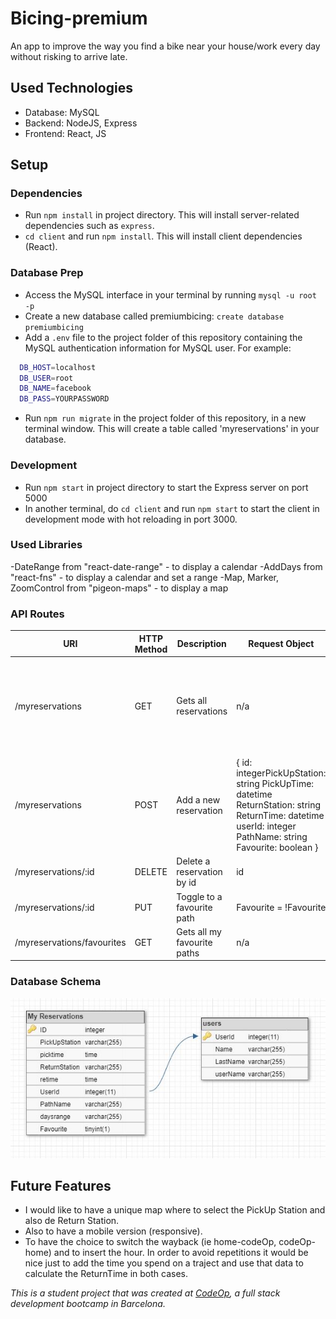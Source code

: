 # Bicing-premium

An app to improve the way you find a bike near your house/work every day without risking to arrive late.

## Used Technologies

- Database: MySQL
- Backend: NodeJS, Express
- Frontend: React, JS

## Setup

### Dependencies

- Run `npm install` in project directory. This will install server-related dependencies such as `express`.
- `cd client` and run `npm install`. This will install client dependencies (React).

### Database Prep

- Access the MySQL interface in your terminal by running `mysql -u root -p`
- Create a new database called premiumbicing: `create database premiumbicing`
- Add a `.env` file to the project folder of this repository containing the MySQL authentication information for MySQL user. For example:

```bash
  DB_HOST=localhost
  DB_USER=root
  DB_NAME=facebook
  DB_PASS=YOURPASSWORD
```

- Run `npm run migrate` in the project folder of this repository, in a new terminal window. This will create a table called 'myreservations' in your database.

### Development

- Run `npm start` in project directory to start the Express server on port 5000
- In another terminal, do `cd client` and run `npm start` to start the client in development mode with hot reloading in port 3000.

### Used Libraries

-DateRange from "react-date-range" - to display a calendar
-AddDays from "react-fns" - to display a calendar and set a range
-Map, Marker, ZoomControl from "pigeon-maps" - to display a map

### API Routes

| URI                        | HTTP Method | Description                 | Request Object                                                                                                                                           | Response Object                                                                                                                                            |
| -------------------------- | ----------- | --------------------------- | -------------------------------------------------------------------------------------------------------------------------------------------------------- | ---------------------------------------------------------------------------------------------------------------------------------------------------------- |
| /myreservations            | GET         | Gets all reservations       | n/a                                                                                                                                                      | [{ id: integerPickUpStation: string PickUpTime: datetime ReturnStation: string ReturnTime: datetime userId: integer PathName: string Favourite: boolean }] |
| /myreservations            | POST        | Add a new reservation       | { id: integerPickUpStation: string PickUpTime: datetime ReturnStation: string ReturnTime: datetime userId: integer PathName: string Favourite: boolean } | n/a                                                                                                                                                        |
| /myreservations/:id        | DELETE      | Delete a reservation by id  | id                                                                                                                                                       | n/a                                                                                                                                                        |
| /myreservations/:id        | PUT         | Toggle to a favourite path  | Favourite = !Favourite                                                                                                                                   | n/a                                                                                                                                                        |
| /myreservations/favourites | GET         | Gets all my favourite paths | n/a                                                                                                                                                      |                                                                                                                                                            |

### Database Schema

![DataBase Schema](database_schema.jpg)

## Future Features

- I would like to have a unique map where to select the PickUp Station and also de Return Station.
- Also to have a mobile version (responsive).
- To have the choice to switch the wayback (ie home-codeOp, codeOp-home) and to insert the hour. In order to avoid repetitions it would be nice just to add the time you spend on a traject and use that data to calculate the ReturnTime in both cases.

_This is a student project that was created at [CodeOp](http://codeop.tech), a full stack development bootcamp in Barcelona._
